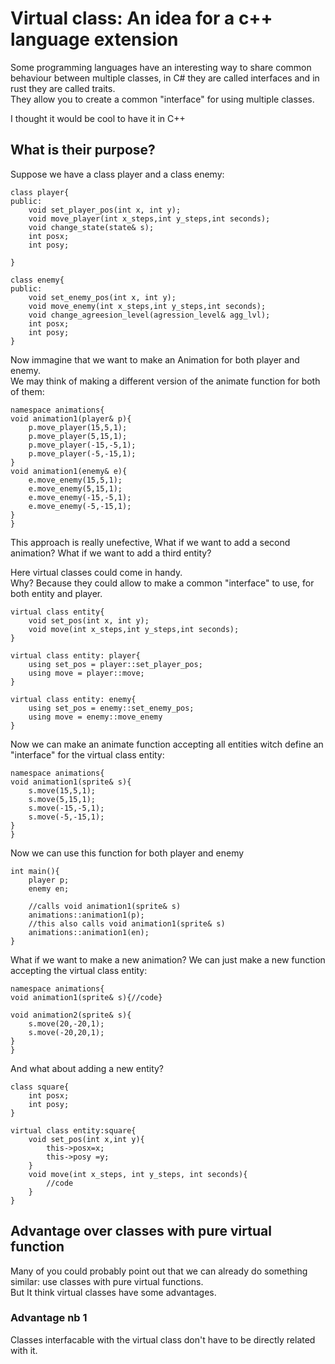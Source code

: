 # Virtual class: An idea for a c++ language extension

Some programming languages have an interesting way to share common behaviour between multiple classes, in C# they are called interfaces and in rust they are called traits.
<br>
They allow you to create a common "interface" for using multiple classes.

I thought it would be cool to have it in C++

## What is their purpose?

Suppose we have a class player and a class enemy:
```
class player{
public:
    void set_player_pos(int x, int y);
    void move_player(int x_steps,int y_steps,int seconds);
    void change_state(state& s);
    int posx;
    int posy;

}

class enemy{
public:
    void set_enemy_pos(int x, int y);
    void move_enemy(int x_steps,int y_steps,int seconds);
    void change_agreesion_level(agression_level& agg_lvl);
    int posx;
    int posy;
}
```

Now immagine that we want to make an Animation for both player and enemy.
<br>
We may think of making a different version of the animate function for both of them: 

```
namespace animations{
void animation1(player& p){
    p.move_player(15,5,1);
    p.move_player(5,15,1);
    p.move_player(-15,-5,1);
    p.move_player(-5,-15,1);
}
void animation1(enemy& e){
    e.move_enemy(15,5,1);
    e.move_enemy(5,15,1);
    e.move_enemy(-15,-5,1);
    e.move_enemy(-5,-15,1);
}
}
```

This approach is really unefective, What if we want to add a second animation? What if we want to add a third entity?

Here virtual classes could come in handy.
<br>
Why? Because they could allow to make a common "interface" to use, for both entity and player.

```
virtual class entity{
    void set_pos(int x, int y);
    void move(int x_steps,int y_steps,int seconds);
}

virtual class entity: player{
    using set_pos = player::set_player_pos;
    using move = player::move;
}

virtual class entity: enemy{
    using set_pos = enemy::set_enemy_pos;
    using move = enemy::move_enemy
}
```

Now we can make an animate function accepting all entities witch define an "interface" for the virtual class entity:

```
namespace animations{
void animation1(sprite& s){
    s.move(15,5,1);
    s.move(5,15,1);
    s.move(-15,-5,1);
    s.move(-5,-15,1);
}
}

```
Now we can use this function for both player and enemy
```
int main(){
    player p;
    enemy en;

    //calls void animation1(sprite& s)
    animations::animation1(p);
    //this also calls void animation1(sprite& s)
    animations::animation1(en);
}
```

What if we want to make a new animation? We can just make a new function accepting the virtual class entity:
```
namespace animations{
void animation1(sprite& s){//code}

void animation2(sprite& s){
    s.move(20,-20,1);
    s.move(-20,20,1);
}
}

```
And what about adding a new entity?
```
class square{
    int posx;
    int posy;
}

virtual class entity:square{
    void set_pos(int x,int y){
        this->posx=x;
        this->posy =y;
    }
    void move(int x_steps, int y_steps, int seconds){
        //code
    }
}

```


## Advantage over classes with pure virtual function

Many of you could probably point out that we can already do something similar: use classes with pure virtual functions.
<br>
But It think virtual classes have some advantages.

### Advantage nb 1
Classes interfacable with the virtual class don't have to be directly related with it.
<br>

